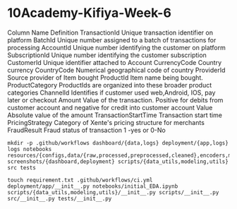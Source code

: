 # 10Academy-Kifiya-Week-6

Column Name	Definition
TransactionId	Unique transaction identifier on platform
BatchId	Unique number assigned to a batch of transactions for processing
AccountId	Unique number identifying the customer on platform
SubscriptionId	Unique number identifying the customer subscription
CustomerId	Unique identifier attached to Account
CurrencyCode	Country currency
CountryCode	Numerical geographical code of country
ProviderId	Source provider of Item bought
ProductId	Item name being bought.
ProductCategory	ProductIds are organized into these broader product categories
ChannelId	Identifies if customer used web,Android, IOS, pay later or checkout
Amount	Value of the transaction. Positive for debits from customer account and negative for credit into customer account
Value	Absolute value of the amount
TransactionStartTime	Transaction start time
PricingStrategy	Category of Xente's pricing structure for merchants
FraudResult	Fraud status of transaction 1 -yes or 0-No

```
mkdir -p .github/workflows dashboard/{data,logs} deployment/{app,logs} logs notebooks resources/{configs,data/{raw,processed,preprocessed,cleaned},encoders,models/checkpoints,scalers} screenshots/{dashboard,deployment} scripts/{data_utils,modeling,utils} src tests
```

```
touch requirement.txt .github/workflows/ci.yml deployment/app/__init__.py notebooks/initial_EDA.ipynb scripts/{data_utils,modeling,utils}/__init__.py scripts/__init__.py src/__init__.py tests/__init__.py
```
